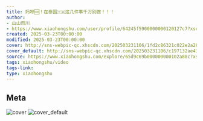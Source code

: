 ```yaml
---
title: 妈呀🆘！在泰国🇹🇭这几件事千万别做！！！
author:
- 山山而川
- https://www.xiaohongshu.com/user/profile/64245f5900000000120127c7?xsec_token=undefined
created: 2025-03-23T00:00:00
modified: 2025-03-23T00:00:00
cover: http://sns-webpic-qc.xhscdn.com/202503231106/1fd2c86321c022e2a2859988a7a37bcb/1040g00830vibnk8hm0005p14btcki9u79gdbh48!nc_n_webp_prv_1
cover_default: http://sns-webpic-qc.xhscdn.com/202503231106/c197132ae431c3cea28a86860f788b26/1040g00830vibnk8hm0005p14btcki9u79gdbh48!nc_n_webp_mw_1
source: https://www.xiaohongshu.com/explore/65d9c69b000000000102a88c?xsec_token=AB2FOqW6YJfj1dWGU30BA2N8wFnLzYZlagutNnTbQTY3k=
tags: xiaohongshu/video
tags-link:
type: xiaohongshu
---
```


## Meta

![cover](http://sns-webpic-qc.xhscdn.com/202503231106/1fd2c86321c022e2a2859988a7a37bcb/1040g00830vibnk8hm0005p14btcki9u79gdbh48!nc_n_webp_prv_1)
![cover_default](http://sns-webpic-qc.xhscdn.com/202503231106/c197132ae431c3cea28a86860f788b26/1040g00830vibnk8hm0005p14btcki9u79gdbh48!nc_n_webp_mw_1)
